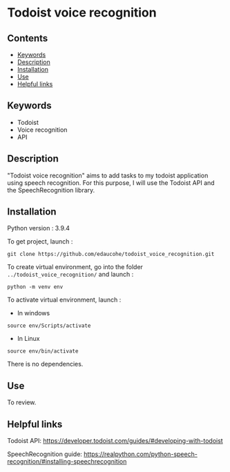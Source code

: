 # Todoist voice recognition

## Contents
- [Keywords](#keywords)
- [Description](#description)
- [Installation](#installation)
- [Use](#use)
- [Helpful links](#links)

## Keywords <a class="anchor" id="keywords"></a>
- Todoist
- Voice recognition
- API

## Description <a class="anchor" id="description"></a>
"Todoist voice recognition" aims to add tasks to my todoist application using speech recognition.
For this purpose, I will use the Todoist API and the SpeechRecognition library.

## Installation <a class="anchor" id="installation"></a>

Python version : 3.9.4

To get project, launch :
```
git clone https://github.com/edaucohe/todoist_voice_recognition.git
```

To create virtual environment, go into the folder `../todoist_voice_recognition/` and launch :
```
python -m venv env  
```

To activate virtual environment, launch :

- In windows
```
source env/Scripts/activate
```
- In Linux
```
source env/bin/activate
```

There is no dependencies.

## Use <a class="anchor" id="use"></a>
To review.

## Helpful links <a class="anchor" id="links"></a>
Todoist API: https://developer.todoist.com/guides/#developing-with-todoist

SpeechRecognition guide: https://realpython.com/python-speech-recognition/#installing-speechrecognition
